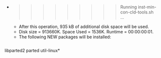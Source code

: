 * >>>>>>>>> Running inst-min-con-cld-tools.sh ...
  * After this operation, 935 kB of additional disk space will be used.
  * Disk size = 913660K. Space Used = 1536K. Runtime = 00:00:00:01.
  * The following NEW packages will be installed:
  ```bash
libparted2 parted util-linux*
  ```
